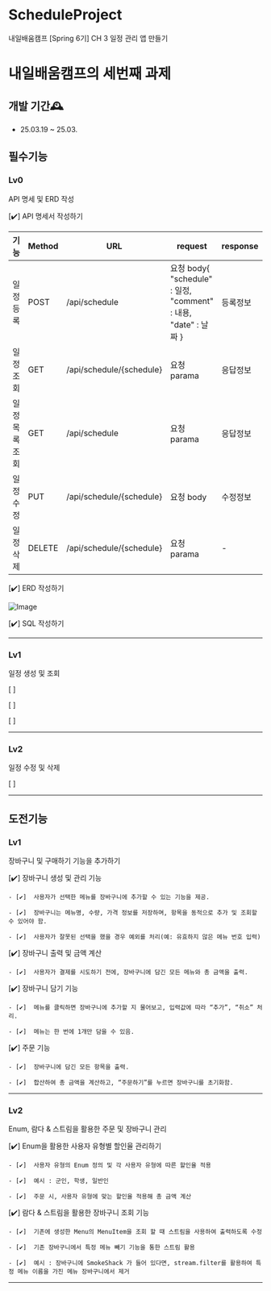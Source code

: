 # ScheduleProject
내일배움캠프 [Spring 6기] CH 3 일정 관리 앱 만들기

# 내일배움캠프의 세번째 과제

## 개발 기간🕰️
* 25.03.19 ~ 25.03.



## 필수기능
### Lv0
  API 명세 및 ERD 작성  

  [✔️]  API 명세서 작성하기
  
  | 기능 | Method | URL | request | response | 상태코드 |
  |---|---|---|---|---|---|
  |일정 등록|POST|/api/schedule|요청 body{ "schedule" : 일정, "comment" : 내용, "date" : 날짜 }|등록정보|200: 정상등록|
  |일정 조회|GET|/api/schedule/{schedule}|요청 parama|응답정보|201: 정상조회|
  |일정 목록 조회|GET|/api/schedule|요청 parama|응답정보|202: 정상조회|
  |일정 수정|PUT|/api/schedule/{schedule}|요청 body|수정정보|203: 정상수정|
  |일정 삭제|DELETE|/api/schedule/{schedule}|요청 parama|-|204: 정상삭제|
  
  [✔️]  ERD 작성하기

  ![Image](https://github.com/user-attachments/assets/1fb8d829-06c3-4bf2-814c-d24982cd344e)
  
  [✔️]  SQL 작성하기
  
    

---
  
### Lv1
  일정 생성 및 조회  
  
  [ ]  
  
  [ ]  
    
  [ ]  
  
---

### Lv2
  일정 수정 및 삭제
  
  [ ]  
  
  
---


  
## 도전기능
### Lv1 
  장바구니 및 구매하기 기능을 추가하기
  
  [✔️]  장바구니 생성 및 관리 기능
  
    - [✔️]  사용자가 선택한 메뉴를 장바구니에 추가할 수 있는 기능을 제공.
    
    - [✔️]  장바구니는 메뉴명, 수량, 가격 정보를 저장하며, 항목을 동적으로 추가 및 조회할 수 있어야 함.
    
    - [✔️]  사용자가 잘못된 선택을 했을 경우 예외를 처리(예: 유효하지 않은 메뉴 번호 입력)
    

  [✔️]  장바구니 출력 및 금액 계산
  
    - [✔️]  사용자가 결제를 시도하기 전에, 장바구니에 담긴 모든 메뉴와 총 금액을 출력.

  [✔️]  장바구니 담기 기능
  
    - [✔️]  메뉴를 클릭하면 장바구니에 추가할 지 물어보고, 입력값에 따라 “추가”, “취소” 처리.
    
    - [✔️]  메뉴는 한 번에 1개만 담을 수 있음.

  [✔️]  주문 기능
  
    - [✔️]  장바구니에 담긴 모든 항목을 출력.
    
    - [✔️]  합산하여 총 금액을 계산하고, “주문하기”를 누르면 장바구니를 초기화함.
      
---

### Lv2
  Enum, 람다 & 스트림을 활용한 주문 및 장바구니 관리 
  
  [✔️]  Enum을 활용한 사용자 유형별 할인율 관리하기
  
    - [✔️]  사용자 유형의 Enum 정의 및 각 사용자 유형에 따른 할인율 적용
    
    - [✔️]  예시 : 군인, 학생, 일반인
    
    - [✔️]  주문 시, 사용자 유형에 맞는 할인율 적용해 총 금액 계산

  [✔️]  람다 & 스트림을 활용한 장바구니 조회 기능
  
    - [✔️]  기존에 생성한 Menu의 MenuItem을 조회 할 때 스트림을 사용하여 출력하도록 수정
    
    - [✔️]  기존 장바구니에서 특정 메뉴 빼기 기능을 통한 스트림 활용
    
    - [✔️]  예시 : 장바구니에 SmokeShack 가 들어 있다면, stream.filter를 활용하여 특정 메뉴 이름을 가진 메뉴 장바구니에서 제거

---

  
  
